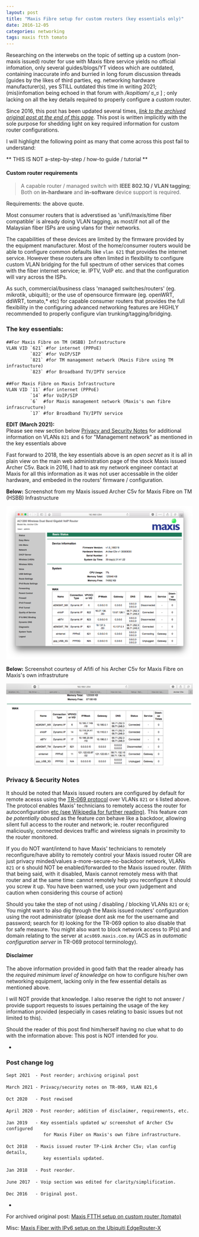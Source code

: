 ```yaml
---
layout: post
title: "Maxis Fibre setup for custom routers (key essentials only)"
date: 2016-12-05 
categories: networking
tags: maxis ftth tomato
---
```


Researching on the interwebs on the topic of setting up a custom (non-maxis issued) router for use with Maxis fibre service yields no official infomation, only several guides/blogs/YT videos which are outdated, containing inaccurate info and burried in long forum discussion threads [guides by the likes of third parties, eg. networking hardware manufacturer(s), yes STILL outdated this time in writing 2021; (mis)infomation being echoed in that forum with */kopitiam/* ಠ_ಠ ] ; only lacking on all the key details required to properly configure a custom router. 

Since 2016, this post has been updated several times, *[link to the archived original post at the end of this page](#disclaimer)*. This post is written implicitly with the sole purpose for shedding light on key required information for custom router configurations. 

I will highlight the following point as many that come across this post fail to understand:

** THIS IS NOT a-step-by-step / how-to guide / tutorial **


#### Custom router requirements

> A capable router / managed switch with **IEEE 802.1Q / VLAN tagging**;    
> Both on **in-hardware** and **in-software** device support is required. 

Requirements: the above quote. 

Most consumer routers that is adverstised as 'unifi/maxis/time fiber compatible' is already doing VLAN tagging, as most/if not all of the Malaysian fiber ISPs are using vlans for their networks. 

The capabilities of these devices are limited by the firmware provided by the equipment manufacturer. Most of the home/consumer routers would be able to configure common defaults like `vlan 621` that provides the internet service. However these routers are often limited in flexibility to configure custom VLAN bridging for the full spectrum of other services that comes with the fiber internet service; ie. IPTV, VoIP etc. and that the configuration will vary across the ISPs.

As such, commercial/business class 'managed switches/routers' (eg. mikrotik, ubiquiti); or the use of opensource firmware (eg. openWRT, ddWRT, tomato,* etc) for capable consumer routers that provides the full flexibility in the configuring advanced networking features are HIGHLY recommended to properly configure vlan trunking/tagging/bridging.

### The key essentials:

    ##For Maxis Fibre on TM (HSBB) Infrastructure 
	VLAN VID `621` #for internet (PPPoE)
             `822` #for VoIP/SIP
             `821` #for TM management network (Maxis Fibre using TM infrastucture)
             `823` #for Broadband TV/IPTV service
    
	##For Maxis Fibre on Maxis Infrastructure
	VLAN VID `11` #for internet (PPPoE)
             `14` #for VoIP/SIP
             `6`  #for Maxis management network (Maxis's own fibre infrascructure)
             `17` #for Broadband TV/IPTV service
			 
**EDIT (March 2021):**     
Please see new section below [Privacy and Security Notes](#privacy--security-notes) for additional information on VLANs `821` and `6` for "Management network" as mentioned in the key essentials above
			 
Fast forward to 2018, the key essentials above is an *open secret* as it is all in plain view on the main web administration page of the stock Maxis issued Archer C5v. Back in 2016, I had to ask my network engineer contact at Maxis for all this information as it was not user accessable in the older hardware, and embeded in the routers' firmware / configuration. 

**Below:** Screenshot from my Maxis issued Archer C5v for Maxis Fibre on TM (HSBB) Infrastructure

![Maxis fibre TP-Link Archer C5v admin page configured for TM infra](/img/maxis-tp-link-c5v-archer.png)

**Below:** Screenshot courtesy of Afifi of his Archer C5v for Maxis Fibre on Maxis's own infrastruture

![Maxis fibre TP-Link Archer C5v admin page configured for MX infra](/img/maxis-tp-link-c5v-archer-mxinfra.png)

### Privacy & Security Notes
  
It should be noted that Maxis issued routers are configured by default for remote acesss using the [TR-069 protocol][TR-069] over VLANs `821` or `6` listed above. The protocol enables Maxis' technicians to remotely access the router for autoconfiguration [etc (see Wikipedia for further reading)][TR-069]. This feature *can be potentially abused* as the feature *can* behave like a backdoor, allowing silent full access to the router and network; ie. router reconfigured maliciously, connected devices traffic and wireless signals in proximity to the router monitored. 

If you do NOT want/intend to have Maxis' technicians to remotely reconfigure/have ability to remotely control your Maxis issued router OR are just privacy minded/values a-more-secure-no-backdoor network, VLANs `821` or `6` should NOT be enabled/forwarded to the Maxis issued router. (With that being said, with it disabled, Maxis cannot remotely mess with that router and at the same time: cannot remotely help you reconfigure it should you screw it up. You have been warned, use your own judgement and caution when considering this course of action)

Should you take the step of not using / disabling / blocking VLANs `821` or `6`; You might want to also dig through the Maxis issued routers' configuration using the root administrator (please dont ask me for the username and password; search for it) looking for the TR-069 option to also disable that for safe measure. You might also want to block network access to IP(s) and domain relating to the server at `acs069.maxis.com.my` (ACS as in *automatic configuration server* in TR-069 protocol terminology).

[TR-069]: https://en.wikipedia.org/wiki/TR-069

#### Disclaimer

The above information provided in good faith that the reader already has the *required minimum level of knowledge* on how to configure his/her own networking equipment, lacking only in the few essential details as mentioned above. 

I will NOT provide that knowledge. I also reserve the right to not answer / provide support requests to issues pertaining the usage of the key information provided (especially in cases relating to basic issues but not limited to this).

Should the reader of this post find him/herself having no clue what to do with the information above: This post is NOT intended for *you*.

-

### Post change log

    Sept 2021  - Post reorder; archiving original post

	March 2021 - Privacy/security notes on TR-069, VLAN 821,6

	Oct 2020   - Post rewised

    April 2020 - Post reorder; addition of disclaimer, requirements, etc.
    
    Jan 2019   - Key essentials updated w/ screenshot of Archer C5v configured 
                  for Maxis Fiber on Maxis's own fibre infrastructure.
    
    Oct 2018   - Maxis issued router TP-Link Archer C5v; vlan config details, 
                  key essentials updated.

    Jan 2018   - Post reorder.

    June 2017  - Voip section was edited for clarity/simplification.
    
    Dec 2016   - Original post.


-

For archived original post: [Maxis FTTH setup on custom router (tomato)][archived]

[archived]: /networking/2016/12/05/maxis-ftth-setup-archived.html

Misc: [Maxis Fiber with IPv6 setup on the Ubiquiti EdgeRouter-X](https://h.auyong.me/networking/2018/07/24/ipv6-on-maxis-fiber-with-erx.html)